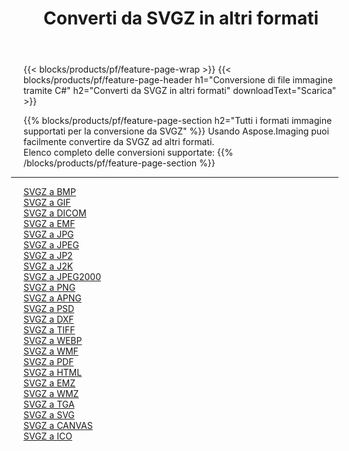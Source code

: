 ﻿---
title: Converti da SVGZ in altri formati 
weight: 3920
url: /it/java/conversion/from/svgz 
lang: it
langdirlevel: 2
locales: zh-hans,ja,it,ru,de,es,fr,nl,id,lt,pl,pt,vi,tr,ko,zh-hant,ar,hi,th,sv,cs,uk,he
description: Usando Aspose.Imaging puoi facilmente convertire da SVGZ ad altri formati
---

{{< blocks/products/pf/feature-page-wrap >}}
{{< blocks/products/pf/feature-page-header h1="Conversione di file immagine tramite C#" h2="Converti da SVGZ in altri formati" downloadText="Scarica" >}}


{{% blocks/products/pf/feature-page-section  h2="Tutti i formati immagine supportati per la conversione da SVGZ" %}}
Usando Aspose.Imaging puoi facilmente convertire da SVGZ ad altri formati.
<br/>
Elenco completo delle conversioni supportate:
{{% /blocks/products/pf/feature-page-section %}}
<div class="container-fluid productfamilypage bg-gray">
    <div class="convertypes bg-gray agp-content section">
        <div class="container">
		<hr style="margin-left:-20px;"/>
		<div class="row other-converters">
		    <div class='col-md-2 other-converter remove-lp remove-rp'><a href="/imaging/it/java/conversion/svgz-to-bmp" >SVGZ a BMP</a></div><div class='col-md-2 other-converter remove-lp remove-rp'><a href="/imaging/it/java/conversion/svgz-to-gif" >SVGZ a GIF</a></div><div class='col-md-2 other-converter remove-lp remove-rp'><a href="/imaging/it/java/conversion/svgz-to-dicom" >SVGZ a DICOM</a></div><div class='col-md-2 other-converter remove-lp remove-rp'><a href="/imaging/it/java/conversion/svgz-to-emf" >SVGZ a EMF</a></div><div class='col-md-2 other-converter remove-lp remove-rp'><a href="/imaging/it/java/conversion/svgz-to-jpg" >SVGZ a JPG</a></div><div class='col-md-2 other-converter remove-lp remove-rp'><a href="/imaging/it/java/conversion/svgz-to-jpeg" >SVGZ a JPEG</a></div><div class='col-md-2 other-converter remove-lp remove-rp'><a href="/imaging/it/java/conversion/svgz-to-jp2" >SVGZ a JP2</a></div><div class='col-md-2 other-converter remove-lp remove-rp'><a href="/imaging/it/java/conversion/svgz-to-j2k" >SVGZ a J2K</a></div><div class='col-md-2 other-converter remove-lp remove-rp'><a href="/imaging/it/java/conversion/svgz-to-jpeg2000" >SVGZ a JPEG2000</a></div><div class='col-md-2 other-converter remove-lp remove-rp'><a href="/imaging/it/java/conversion/svgz-to-png" >SVGZ a PNG</a></div><div class='col-md-2 other-converter remove-lp remove-rp'><a href="/imaging/it/java/conversion/svgz-to-apng" >SVGZ a APNG</a></div><div class='col-md-2 other-converter remove-lp remove-rp'><a href="/imaging/it/java/conversion/svgz-to-psd" >SVGZ a PSD</a></div><div class='col-md-2 other-converter remove-lp remove-rp'><a href="/imaging/it/java/conversion/svgz-to-dxf" >SVGZ a DXF</a></div><div class='col-md-2 other-converter remove-lp remove-rp'><a href="/imaging/it/java/conversion/svgz-to-tiff" >SVGZ a TIFF</a></div><div class='col-md-2 other-converter remove-lp remove-rp'><a href="/imaging/it/java/conversion/svgz-to-webp" >SVGZ a WEBP</a></div><div class='col-md-2 other-converter remove-lp remove-rp'><a href="/imaging/it/java/conversion/svgz-to-wmf" >SVGZ a WMF</a></div><div class='col-md-2 other-converter remove-lp remove-rp'><a href="/imaging/it/java/conversion/svgz-to-pdf" >SVGZ a PDF</a></div><div class='col-md-2 other-converter remove-lp remove-rp'><a href="/imaging/it/java/conversion/svgz-to-html" >SVGZ a HTML</a></div><div class='col-md-2 other-converter remove-lp remove-rp'><a href="/imaging/it/java/conversion/svgz-to-emz" >SVGZ a EMZ</a></div><div class='col-md-2 other-converter remove-lp remove-rp'><a href="/imaging/it/java/conversion/svgz-to-wmz" >SVGZ a WMZ</a></div><div class='col-md-2 other-converter remove-lp remove-rp'><a href="/imaging/it/java/conversion/svgz-to-tga" >SVGZ a TGA</a></div><div class='col-md-2 other-converter remove-lp remove-rp'><a href="/imaging/it/java/conversion/svgz-to-svg" >SVGZ a SVG</a></div><div class='col-md-2 other-converter remove-lp remove-rp'><a href="/imaging/it/java/conversion/svgz-to-canvas" >SVGZ a CANVAS</a></div><div class='col-md-2 other-converter remove-lp remove-rp'><a href="/imaging/it/java/conversion/svgz-to-ico" >SVGZ a ICO</a></div>
                </div>
        </div>
    </div>
</div>
<br/>

